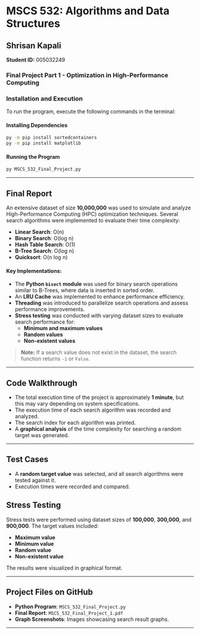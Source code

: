 # MSCS 532: Algorithms and Data Structures

## Shrisan Kapali

**Student ID:** 005032249

### Final Project Part 1 - Optimization in High-Performance Computing

### Installation and Execution

To run the program, execute the following commands in the terminal:

#### Installing Dependencies

```sh
py -m pip install sortedcontainers
py -m pip install matplotlib
```

#### Running the Program

```sh
py MSCS_532_Final_Project.py
```

---

## Final Report

An extensive dataset of size **10,000,000** was used to simulate and analyze High-Performance Computing (HPC) optimization techniques. Several search algorithms were implemented to evaluate their time complexity:

- **Linear Search**: O(n)
- **Binary Search**: O(log n)
- **Hash Table Search**: O(1)
- **B-Tree Search**: O(log n)
- **Quicksort**: O(n log n)

#### Key Implementations:

- The **Python `bisect` module** was used for binary search operations similar to B-Trees, where data is inserted in sorted order.
- An **LRU Cache** was implemented to enhance performance efficiency.
- **Threading** was introduced to parallelize search operations and assess performance improvements.
- **Stress testing** was conducted with varying dataset sizes to evaluate search performance for:
  - **Minimum and maximum values**
  - **Random values**
  - **Non-existent values**

> **Note:** If a search value does not exist in the dataset, the search function returns `-1` or `False`.

---

## Code Walkthrough

- The total execution time of the project is approximately **1 minute**, but this may vary depending on system specifications.
- The execution time of each search algorithm was recorded and analyzed.
- The search index for each algorithm was printed.
- A **graphical analysis** of the time complexity for searching a random target was generated.

---

## Test Cases

- A **random target value** was selected, and all search algorithms were tested against it.
- Execution times were recorded and compared.

## Stress Testing

Stress tests were performed using dataset sizes of **100,000**, **300,000**, and **900,000**. The target values included:

- **Maximum value**
- **Minimum value**
- **Random value**
- **Non-existent value**

The results were visualized in graphical format.

---

## Project Files on GitHub

- **Python Program**: `MSCS_532_Final_Project.py`
- **Final Report**: `MSCS_532_Final_Project_1.pdf`
- **Graph Screenshots**: Images showcasing search result graphs.

---
